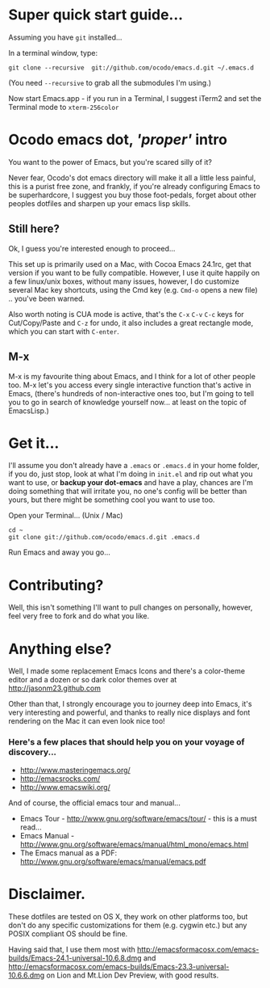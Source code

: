 # Super quick start guide...

Assuming you have `git` installed...

In a terminal window, type:

    git clone --recursive  git://github.com/ocodo/emacs.d.git ~/.emacs.d

(You need `--recursive` to grab all the submodules I'm using.)

Now start Emacs.app - if you run in a Terminal, I suggest iTerm2 and set the Terminal mode to `xterm-256color`

# Ocodo emacs dot, *'proper'* intro

You want to the power of Emacs, but you're scared silly of it?

Never fear, Ocodo's dot emacs directory will make it all a little less painful, this is a purist free zone, and frankly, if you're already configuring Emacs to be superhardcore, I suggest you buy those foot-pedals, forget about other peoples dotfiles and sharpen up your emacs lisp skills.

## Still here?

Ok, I guess you're interested enough to proceed... 

This set up is primarily used on a Mac, with Cocoa Emacs 24.1rc, get that version if you want to be fully compatible. However, I use it quite happily on a few linux/unix boxes, without many issues, however, I do customize several Mac key shortcuts, using the Cmd key (e.g. `Cmd-o` opens a new file) .. you've been warned.

Also worth noting is CUA mode is active, that's the `C-x` `C-v` `C-c` keys for Cut/Copy/Paste and `C-z` for undo, it also includes a great rectangle mode, which you can start with `C-enter`.

## M-x 

M-x is my favourite thing about Emacs, and I think for a lot of other people too. M-x let's you access every single interactive function that's active in Emacs, (there's hundreds of non-interactive ones too, but I'm going to tell you to go in search of knowledge yourself now... at least on the topic of EmacsLisp.)

# Get it...

I'll assume you don't already have a `.emacs` or `.emacs.d` in your home folder, if you do, just stop, look at what I'm doing in `init.el` and rip out what you want to use, or **backup your dot-emacs** and have a play, chances are I'm doing something that will irritate you, no one's config will be better than yours, but there might be something cool you want to use too. 

Open your Terminal... (Unix / Mac) 

    cd ~
    git clone git://github.com/ocodo/emacs.d.git .emacs.d

Run Emacs and away you go...

# Contributing?

Well, this isn't something I'll want to pull changes on personally, however, feel very free to fork and do what you like.

# Anything else?

Well, I made some replacement Emacs Icons and there's a color-theme
editor and a dozen or so dark color themes over at
http://jasonm23.github.com

Other than that, I strongly encourage you to journey deep into Emacs, it's very interesting and powerful, and thanks to really nice displays and font rendering on the Mac it can even look nice too!

### Here's a few places that should help you on your voyage of discovery...

* http://www.masteringemacs.org/
* http://emacsrocks.com/
* http://www.emacswiki.org/

And of course, the official emacs tour and manual... 

* Emacs Tour - http://www.gnu.org/software/emacs/tour/ - this is a must read...
* Emacs Manual - http://www.gnu.org/software/emacs/manual/html_mono/emacs.html 
* The Emacs manual as a PDF: http://www.gnu.org/software/emacs/manual/emacs.pdf

# Disclaimer.

These dotfiles are tested on OS X, they work on other platforms too, but don't do any specific customizations for them (e.g. cygwin etc.) but any POSIX compliant OS should be fine.

Having said that, I use them most with http://emacsformacosx.com/emacs-builds/Emacs-24.1-universal-10.6.8.dmg and http://emacsformacosx.com/emacs-builds/Emacs-23.3-universal-10.6.6.dmg on Lion and Mt.Lion Dev Preview, with good results.

